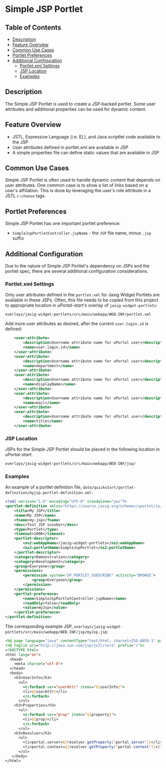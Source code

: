 # Simple JSP Portlet

## Table of Contents
  - [Description](#desc)
  - [Feature Overview](#features)
  - [Common Use Cases](#usage)
  - [Portlet Preferences](#prefs)
  - [Additional Configuration](#config)
    - [Portlet.xml Settings](#settings)
    - [JSP Location](#jspdir)
    - [Examples](#examples)

## <a name="desc"></a> Description
The Simple JSP Portlet is used to create a JSP-backed portlet.
Some user attributes and additional properties can be used for dynamic content.

## <a name="features"></a> Feature Overview
  - JSTL, Expressive Language (i.e. EL), and Java scriptlet code available to the JSP
  - User attributes defined in portlet.xml are available in JSP
  - A simple properties file can define static values that are available in JSP

## <a name="usage"></a> Common Use Cases
Simple JSP Portlet is often used to handle dynamic content that depends on user attributes.
One common case is to show a list of links based on a user's affiliation.
This is done by leveraging the user's role attribute in a JSTL `c:choose` tags.

## <a name="prefs"></a> Portlet Preferences
Simple JSP Portlet has one important portlet preference:
  - `SimpleJspPortletController.jspName` - the `JSP` file name, minus `.jsp` suffix

## <a name="config"></a> Additional Configuration
Due to the nature of Simple JSP Portlet's dependency on JSPs and the portlet spec,
there are several additional configuration considerations.

### <a name="settings"></a> Portlet.xml Settings
Only user attributes defined in the `portlet.xml` for Jasig Widget Portlets are available
in these JSPs. Often, this file needs to be copied from this project to appropriate location
in _uPortal-start_'s overlay of `jasig-widget-portlets`:

```
overlays/jasig-widget-portlets/src/main/webapp/WEB-INF/portlet.xml
```

Add more user attributes as desired, after the current `user.login.id` is defined:

```xml
    <user-attribute>
        <description>Username attribute name for uPortal user</description>
        <name>user.login.id</name>
    </user-attribute>
    <user-attribute>
        <description>Username attribute name for uPortal user</description>
        <name>department</name>
    </user-attribute>
    <user-attribute>
        <description>Username attribute name for uPortal user</description>
        <name>displayName</name>
    </user-attribute>
    <user-attribute>
        <description>Username attribute name for uPortal user</description>
        <name>mail</name>
    </user-attribute>
    <user-attribute>
        <description>Username attribute name for uPortal user</description>
        <name>title</name>
    </user-attribute>
```

### <a name="jspdir"></a>JSP Location
JSPs for the Simple JSP Portlet should be placed in the following location in _uPortal-start_:

```bash
overlays/jasig-widget-portlets/src/main/webapp/WEB-INF/jsp/
```


### <a name="examples"></a>Examples
An example of a portlet definition file, `data/quickstart/portlet-definition/myjsp.portlet-definition.xml`:

```xml
<?xml version="1.0" encoding="UTF-8" standalone="yes"?>
<portlet-definition xmlns="https://source.jasig.org/schemas/uportal/io/portlet-definition" xmlns:ns2="https://source.jasig.org/schemas/uportal" xmlns:ns3="https://source.jasig.org/schemas/uportal/io/permission-owner" xmlns:ns4="https://source.jasig.org/schemas/uportal/io/stylesheet-descriptor" xmlns:ns5="https://source.jasig.org/schemas/uportal/io/portlet-type" xmlns:ns6="https://source.jasig.org/schemas/uportal/io/user" xmlns:xsi="http://www.w3.org/2001/XMLSchema-instance" version="4.3" xsi:schemaLocation="https://source.jasig.org/schemas/uportal/io/portlet-definition https://source.jasig.org/schemas/uportal/io/portlet-definition/portlet-definition-4.3.xsd">
    <title>My JSP</title>
    <name>My JSP</name>
    <fname>my-jsp</fname>
    <desc>Test JSP invoker</desc>
    <type>Portlet</type>
    <timeout>1000</timeout>
    <portlet-descriptor>
        <ns2:webAppName>/jasig-widget-portlets</ns2:webAppName>
        <ns2:portletName>SimpleJspPortlet</ns2:portletName>
    </portlet-descriptor>
    <category>Demonstration</category>
    <category>Development</category>
    <group>Everyone</group>
    <permissions>
        <permission system="UP_PORTLET_SUBSCRIBE" activity="BROWSE">
            <group>Everyone</group>
        </permission>
    </permissions>
    <portlet-preference>
        <name>SimpleJspPortletController.jspName</name>
        <readOnly>false</readOnly>
        <value>myJsp</value>
    </portlet-preference>
</portlet-definition>
```

The corresponding example JSP, `overlays/jasig-widget-portlets/src/main/webapp/WEB-INF/jsp/myJsp.jsp`:

```jsp
<%@ page language="java" contentType="text/html; charset=ISO-8859-1" pageEncoding="ISO-8859-1"%>
<%@ taglib uri="http://java.sun.com/jsp/jstl/core" prefix="c"%>
<!DOCTYPE html>
<html lang="en">
  <head>
    <meta charset="utf-8">
  </head>
  <body>
    <h3>UserInfo</h3>
      <ul>
        <c:forEach var="userAttr" items="${userInfo}">
        <li>${userAttr}</li>
        </c:forEach>
      </ul>
    <h3>Properties</h3>
      <ul>
        <c:forEach var="prop" items="${property}">
        <li>${prop}</li>
        </c:forEach>
      </ul>
    <h3>Resolver</h3>
      <ul>
        <li>portal.server=${resolver.getProperty('portal.server')}</li>
        <li>portal.context=${resolver.getProperty('portal.context')}</li>
      </ul>
   </body>
</html>
```

